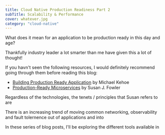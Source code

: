 ```yaml
---
title: Cloud Native Production Readiness Part 2
subTitle: Scalability & Performance
cover: whatever.jpg
category: "cloud-native"
---
```


What does it mean for an application to be production ready in this day and age?

Thankfully industry leader a lot smarter than me have given this a lot of thought!

If you havn't seen the following resources, I would definitely recommend going through them before reading this blog:

- [Building Production Ready Application](https://www.infoq.com/presentations/production-ready-applications/) by Michael Kehoe
- [Production-Ready Microservices](https://www.amazon.com.au/Production-Ready-Microservices-Standardized-Engineering-Organization/dp/1491965975/ref=asc_df_1491965975/?tag=googleshopdsk-22&linkCode=df0&hvadid=341791741598&hvpos=&hvnetw=g&hvrand=11583469740343046994&hvpone=&hvptwo=&hvqmt=&hvdev=c&hvdvcmdl=&hvlocint=&hvlocphy=9071462&hvtargid=pla-504426002607&psc=1) by Susan J. Fowler

Regardless of the technologies, the tenets / principles that Susan refers to are 

There is an increasing trend of moving common networking, observability and fault tolernence out of applications and into 

In these series of blog posts, I'll be exploring the different tools available in